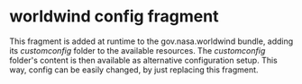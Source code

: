 # worldwind config fragment

This fragment is added at runtime to the gov.nasa.worldwind bundle, adding its *customconfig* folder to the available resources.
The *customconfig* folder's content is then available as alternative configuration setup.
This way, config can be easily changed, by just replacing this fragment.
